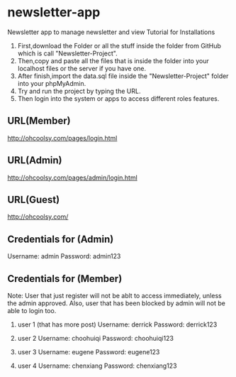 # newsletter-app
Newsletter app to manage newsletter and view
Tutorial for Installations
1. First,download the Folder or all the stuff inside the folder from GitHub which is call "Newsletter-Project".
2. Then,copy and paste all the files that is inside the folder into your localhost files or the server if you have one.
3. After finish,import the data.sql file inside the "Newsletter-Project" folder into your phpMyAdmin.
4. Try and run the project by typing the URL.
5. Then login into the system or apps to access different roles features.

URL(Member)
-------------------------------------------
http://ohcoolsy.com/pages/login.html

URL(Admin)
-------------------------------------------
http://ohcoolsy.com/pages/admin/login.html

URL(Guest)
-------------------------------------------
http://ohcoolsy.com/

Credentials for (Admin)
-------------------------------------------
Username: admin
Password: admin123

Credentials for (Member)
-------------------------------------------
Note: User that just register will not be ablt to access immediately, unless the admin approved. Also, user that has been blocked by admin will not be able to login too.

1. user 1 (that has more post)
Username: derrick
Password: derrick123

2. user 2
Username: choohuiqi
Password: choohuiqi123

3. user 3
Username: eugene
Password: eugene123

4. user 4
Username: chenxiang
Password: chenxiang123
